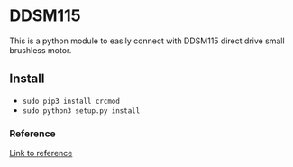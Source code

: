 # DDSM115 

This is a python module to easily connect with DDSM115 direct drive small brushless motor.

## Install

- `sudo pip3 install crcmod`
- `sudo python3 setup.py install`

### Reference
[Link to reference](https://github.com/rasheeddo/ddsm115_python.git)

